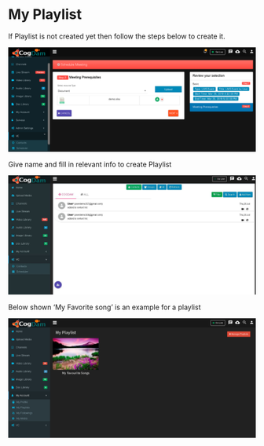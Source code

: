 # My Playlist

If Playlist is not created yet then follow the steps below to create it.

![](../.gitbook/assets/image%20%2875%29.png)

Give name and fill in relevant info to create Playlist

![](../.gitbook/assets/image%20%28156%29.png)

Below shown ‘My Favorite song’ is an example for a playlist

![](../.gitbook/assets/image%20%2821%29.png)

